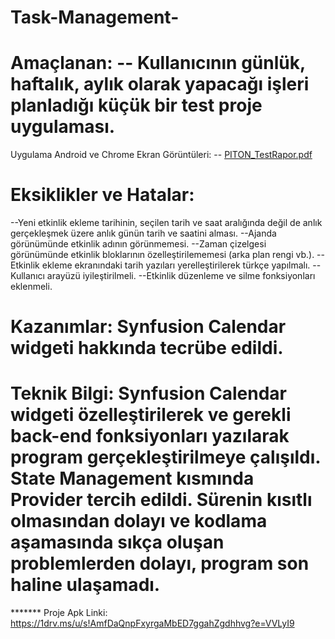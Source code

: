 # Task-Management-
# Amaçlanan: -- Kullanıcının günlük, haftalık, aylık olarak yapacağı işleri planladığı küçük bir test proje uygulaması.
Uygulama Android ve Chrome Ekran Görüntüleri:  -- [PITON_TestRapor.pdf](https://github.com/sedaterzi/Task-Management-/files/7117586/PITON_TestRapor.pdf)
# Eksiklikler ve Hatalar: 
--Yeni etkinlik ekleme tarihinin, seçilen tarih ve saat aralığında değil de anlık gerçekleşmek üzere anlık günün tarih ve saatini alması.
--Ajanda görünümünde etkinlik adının görünmemesi.
--Zaman çizelgesi görünümünde etkinlik bloklarının özelleştirilememesi (arka plan rengi vb.).
--Etkinlik ekleme ekranındaki tarih yazıları yerelleştirilerek türkçe yapılmalı.
--Kullanıcı arayüzü iyileştirilmeli.
--Etkinlik düzenleme ve silme fonksiyonları eklenmeli.
# Kazanımlar: Synfusion Calendar widgeti hakkında tecrübe edildi. 
# Teknik Bilgi: Synfusion Calendar widgeti özelleştirilerek ve gerekli back-end fonksiyonları yazılarak program gerçekleştirilmeye çalışıldı. State Management kısmında Provider tercih edildi. Sürenin kısıtlı olmasından dolayı ve kodlama aşamasında sıkça oluşan problemlerden dolayı, program son haline ulaşamadı.

******* Proje Apk Linki: https://1drv.ms/u/s!AmfDaQnpFxyrgaMbED7ggahZgdhhvg?e=VVLyI9 
